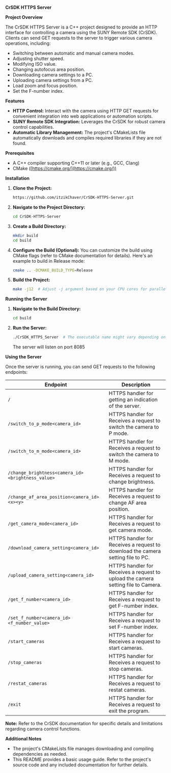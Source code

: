 
**CrSDK HTTPS Server**

**Project Overview**

The CrSDK HTTPS Server is a C++ project designed to provide an HTTP interface for controlling a camera using the SUNY Remote SDK (CrSDK). Clients can send GET requests to the server to trigger various camera operations, including:

- Switching between automatic and manual camera modes.
- Adjusting shutter speed.
- Modifying ISO value.
- Changing autofocus area position.
- Downloading camera settings to a PC.
- Uploading camera settings from a PC.
- Load zoom and focus position.
- Set the F-number index.

**Features**

- **HTTP Control:** Interact with the camera using HTTP GET requests for convenient integration into web applications or automation scripts.
- **SUNY Remote SDK Integration:** Leverages the CrSDK for robust camera control capabilities.
- **Automatic Library Management:** The project's CMakeLists file automatically downloads and compiles required libraries if they are not found.

**Prerequisites**

- A C++ compiler supporting C++11 or later (e.g., GCC, Clang)
- CMake ([https://cmake.org/](https://cmake.org/))

**Installation**

1. **Clone the Project:**
   ```bash
   https://github.com/itzikChaver/CrSDK-HTTPS-Server.git
   ```

2. **Navigate to the Project Directory:**
   ```bash
   cd CrSDK-HTTPS-Server
   ```

3. **Create a Build Directory:**
   ```bash
   mkdir build
   cd build
   ```

4. **Configure the Build (Optional):**
   You can customize the build using CMake flags (refer to CMake documentation for details). Here's an example to build in Release mode:
   ```bash
   cmake .. -DCMAKE_BUILD_TYPE=Release
   ```

5. **Build the Project:**
   ```bash
   make -j12  # Adjust -j argument based on your CPU cores for parallel compilation
   ```

**Running the Server**

1. **Navigate to the Build Directory:**
   ```bash
   cd build
   ```

2. **Run the Server:**
   ```bash
   ./CrSDK_HTTPS_Server  # The executable name might vary depending on your system
   ```
   The server will listen on port 8085

**Using the Server**

Once the server is running, you can send GET requests to the following endpoints:

| Endpoint                                            | Description                                                                       |
|---------------------------------------------        |-----------------------------------------------------------------------------------|
| `/`                                                 | HTTPS handler for getting an indication of the server.
| `/switch_to_p_mode<camera_id>`                      | HTTPS handler for Receives a request to switch the camera to P mode.
| `/switch_to_m_mode<camera_id>`                      | HTTPS handler for Receives a request to switch the camera to M mode.
| `/change_brightness<camera_id><brightness_value>`   | HTTPS handler for Receives a request to change brightness.
| `/change_af_area_position<camera_id><x><y>`         | HTTPS handler for Receives a request to change AF area position.
| `/get_camera_mode<camera_id>`                       | HTTPS handler for Receives a request to get camera mode.
| `/download_camera_setting<camera_id>`               | HTTPS handler for Receives a request to download the camera setting file to PC.
| `/upload_camera_setting<camera_id>`                 | HTTPS handler for Receives a request to upload the camera setting file to Camera.
| `/get_f_number<camera_id>`                          | HTTPS handler for Receives a request to get F-number index.
| `/set_f_number<camera_id><f_number_value>`          | HTTPS handler for Receives a request to set F-number index.
| `/start_cameras`                                    | HTTPS handler for Receives a request to start cameras.
| `/stop_cameras`                                     | HTTPS handler for Receives a request to stop cameras.
| `/restat_cameras`                                   | HTTPS handler for Receives a request to restat cameras.
| `/exit`                                             | HTTPS handler for Receives a request to exit the program.


**Note:** Refer to the CrSDK documentation for specific details and limitations regarding camera control functions.

**Additional Notes**

- The project's CMakeLists file manages downloading and compiling dependencies as needed.
- This README provides a basic usage guide. Refer to the project's source code and any included documentation for further details.

